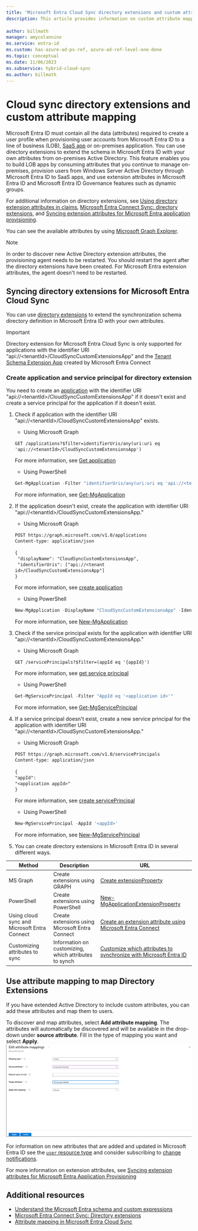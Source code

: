 ```yaml
---
title: 'Microsoft Entra Cloud Sync directory extensions and custom attribute mapping'
description: This article provides information on custom attribute mapping in cloud sync.

author: billmath
manager: amycolannino
ms.service: entra-id
ms.custom: has-azure-ad-ps-ref, azure-ad-ref-level-one-done
ms.topic: conceptual
ms.date: 11/06/2023
ms.subservice: hybrid-cloud-sync
ms.author: billmath
---
```


# Cloud sync directory extensions and custom attribute mapping

Microsoft Entra ID must contain all the data (attributes) required to create a user profile when provisioning user accounts from Microsoft Entra ID to a line of business (LOB), [SaaS app](~/identity/saas-apps/tutorial-list.md) or on-premises application. You can use directory extensions to extend the schema in Microsoft Entra ID with your own attributes from on-premises Active Directory. This feature enables you to build LOB apps by consuming attributes that you continue to manage on-premises, provision users from Windows Server Active Directory through Microsoft Entra ID to SaaS apps, and use extension attributes in Microsoft Entra ID and Microsoft Entra ID Governance features such as dynamic groups.

For additional information on directory extensions, see [Using directory extension attributes in claims](../../../identity-platform/schema-extensions.md), [Microsoft Entra Connect Sync: directory extensions](~/identity/hybrid/connect/how-to-connect-sync-feature-directory-extensions.md), and [Syncing extension attributes for Microsoft Entra application provisioning](~/identity/app-provisioning/user-provisioning-sync-attributes-for-mapping.md).

 You can see the available attributes by using [Microsoft Graph Explorer](https://developer.microsoft.com/graph/graph-explorer).

>[!NOTE]
> In order to discover new Active Directory extension attributes, the provisioning agent needs to be restarted. You should restart the agent after the directory extensions have been created. For Microsoft Entra extension attributes, the agent doesn't need to be restarted.
 
<a name='syncing-directory-extensions-for-azure-active-directory-connect-cloud-sync-'></a>

## Syncing directory extensions for Microsoft Entra Cloud Sync 

You can use [directory extensions](/graph/api/resources/extensionproperty?view=graph-rest-1.0&preserve-view=true) to extend the synchronization schema directory definition in Microsoft Entra ID with your own attributes. 

>[!Important]
> Directory extension for Microsoft Entra Cloud Sync is only supported for applications with the identifier URI “api://&LT;tenantId&GT;/CloudSyncCustomExtensionsApp” and the [Tenant Schema Extension App](../connect/how-to-connect-sync-feature-directory-extensions.md#configuration-changes-in-azure-ad-made-by-the-wizard) created by Microsoft Entra Connect 

### Create application and service principal for directory extension 

You need to create an [application](/graph/api/resources/application?view=graph-rest-1.0&preserve-view=true) with the identifier URI "api://&LT;tenantId&GT;/CloudSyncCustomExtensionsApp" if it doesn't exist and create a service principal for the application if it doesn't exist. 


 1. Check if application with the identifier URI "api://&LT;tenantId&GT;/CloudSyncCustomExtensionsApp" exists. 

     - Using Microsoft Graph 

     ```
     GET /applications?$filter=identifierUris/any(uri:uri eq 'api://<tenantId>/CloudSyncCustomExtensionsApp')
     ```

     For more information, see [Get application](/graph/api/application-get?view=graph-rest-1.0&tabs=http&preserve-view=true)

     - Using PowerShell 
     
     ```powershell
     Get-MgApplication -Filter "identifierUris/any(uri:uri eq 'api://<tenantId>/CloudSyncCustomExtensionsApp')"
     ```

     For more information, see [Get-MgApplication](/powershell/module/microsoft.graph.applications/get-mgapplication)

 2. If the application doesn't exist, create the application with identifier URI "api://&LT;tenantId&GT;/CloudSyncCustomExtensionsApp."

     - Using Microsoft Graph 
     ```
     POST https://graph.microsoft.com/v1.0/applications
     Content-type: application/json

     {
      "displayName": "CloudSyncCustomExtensionsApp",
      "identifierUris": ["api://<tenant id>/CloudSyncCustomExtensionsApp"]
     }
     ```
     For more information, see [create application](/graph/api/application-post-applications?view=graph-rest-1.0&tabs=http&preserve-view=true)

     - Using PowerShell 

     ```powershell
     New-MgApplication -DisplayName "CloudSyncCustomExtensionsApp" -IdentifierUris "api://<tenant id>/CloudSyncCustomExtensionsApp"
     ```

     For more information, see [New-MgApplication](/powershell/module/microsoft.graph.applications/new-mgapplication)

 

 3. Check if the service principal exists for the application with identifier URI "api://&LT;tenantId&GT;/CloudSyncCustomExtensionsApp."

     - Using Microsoft Graph 
     ```
     GET /servicePrincipals?$filter=(appId eq '{appId}')
     ```
     For more information, see [get service principal](/graph/api/serviceprincipal-get?view=graph-rest-1.0&tabs=http&preserve-view=true)

     - Using PowerShell 

     ```powershell
     Get-MgServicePrincipal -Filter "AppId eq '<application id>'"
     ```

     For more information, see [Get-MgServicePrincipal](/powershell/module/microsoft.graph.applications/get-mgserviceprincipal)
 

 4. If a service principal doesn't exist, create a new service principal for the application with identifier URI "api://&LT;tenantId&GT;/CloudSyncCustomExtensionsApp."

     - Using Microsoft Graph 
     ```
     POST https://graph.microsoft.com/v1.0/servicePrincipals
     Content-type: application/json

     {
     "appId": 
     "<application appId>"
     }
     ```
     For more information, see [create servicePrincipal](/graph/api/serviceprincipal-post-serviceprincipals?view=graph-rest-1.0&tabs=http&preserve-view=true)

     - Using PowerShell 
     
     ```powershell
     New-MgServicePrincipal -AppId '<appId>'
     ```
     For more information, see [New-MgServicePrincipal](/powershell/module/microsoft.graph.applications/new-mgserviceprincipal)
 
 5. You can create directory extensions in Microsoft Entra ID in several different ways. 

|Method|Description|URL|
|-----|-----|-----|
|MS Graph|Create extensions using GRAPH|[Create extensionProperty](/graph/api/application-post-extensionproperty?view=graph-rest-1.0&tabs=http&preserve-view=true)|
|PowerShell|Create extensions using PowerShell|[New-MgApplicationExtensionProperty](/powershell/module/microsoft.graph.applications/new-mgapplicationextensionproperty)| 
Using cloud sync and Microsoft Entra Connect|Create extensions using Microsoft Entra Connect|[Create an extension attribute using Microsoft Entra Connect](../../app-provisioning/user-provisioning-sync-attributes-for-mapping.md#create-an-extension-attribute-using-azure-ad-connect)|
|Customizing attributes to sync|Information on customizing, which attributes to synch|[Customize which attributes to synchronize with Microsoft Entra ID](../connect/how-to-connect-sync-feature-directory-extensions.md#customize-which-attributes-to-synchronize-with-azure-ad)

## Use attribute mapping to map Directory Extensions
If you have extended Active Directory to include custom attributes, you can add these attributes and map them to users.  

To discover and map attributes, select **Add attribute mapping**. The attributes will automatically be discovered and will be available in the drop-down under **source attribute**. Fill in the type of mapping you want and select **Apply**.
 [![Custom attribute mapping](media/custom-attribute-mapping/schema-1.png)](media/custom-attribute-mapping/schema-1.png#lightbox)

For information on new attributes that are added and updated in Microsoft Entra ID see the [`user` resource type](/graph/api/resources/user?view=graph-rest-1.0#properties&preserve-view=true) and consider subscribing to [change notifications](/graph/webhooks).

For more information on extension attributes, see [Syncing extension attributes for Microsoft Entra Application Provisioning](../../app-provisioning/user-provisioning-sync-attributes-for-mapping.md)

## Additional resources

- [Understand the Microsoft Entra schema and custom expressions](concept-attributes.md)
- [Microsoft Entra Connect Sync: Directory extensions](../connect/how-to-connect-sync-feature-directory-extensions.md)
- [Attribute mapping in Microsoft Entra Cloud Sync](how-to-attribute-mapping.md)

